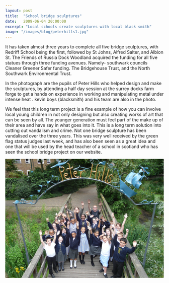 ```yaml
---
layout: post
title:  "School bridge sculptures"
date:   2009-06-04 20:00:00
excerpt: "Local schools create sculptures with local black smith"
image: "/images/blog/peterhills1.jpg"
---
```


It has taken almost three years to complete all five bridge sculptures, with Redriff School being the first, followed by St Johns, Alfred Salter, and Albion St.
 The Friends of Russia Dock Woodland acquired the funding for all five statues through three funding avenues. Namely- southwark councils Cleaner Greener Safer funding. The Bridgehouse Trust, and the North Southwark Environmental Trust.
 
In the photograph are the pupils of Peter Hills who helped design and make the sculptures, by attending a half day session at the surrey docks farm forge to get a hands on experience in working and manipulating metal under intense heat . 
kevin boys (blacksmith) and his team are also in the photo.
 
We feel that this long term project is a fine example of how you can involve local young children in not only designing but also creating works of art that can be seen by all.  The younger generation must feel part of the make up of their area and have say in what goes into it. This is a long term solution into cutting out vandalism and crime. Not one bridge sculpture has been vandalised over the three years. This was very well received by the green flag status judges last week, and has also been seen as a great idea and one that will be used by the head teacher of a school in scotland who has seen the school bridge project on our website.

<img class="image main" src="/images/blog/PeterHills.jpg" alt="PeterHills.jpg"/>